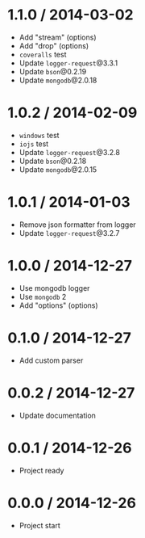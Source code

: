 1.1.0 / 2014-03-02
==================

  * Add "stream" (options)
  * Add "drop" (options)
  * `coveralls` test
  * Update `logger-request`@3.3.1
  * Update `bson`@0.2.19
  * Update `mongodb`@2.0.18

1.0.2 / 2014-02-09
==================

  * `windows` test
  * `iojs` test
  * Update `logger-request`@3.2.8
  * Update `bson`@0.2.18
  * Update `mongodb`@2.0.15

1.0.1 / 2014-01-03
==================

  * Remove json formatter from logger
  * Update `logger-request`@3.2.7

1.0.0 / 2014-12-27
==================

  * Use mongodb logger
  * Use `mongodb` 2
  * Add "options" (options)

0.1.0 / 2014-12-27
==================

  * Add custom parser

0.0.2 / 2014-12-27
==================

  * Update documentation

0.0.1 / 2014-12-26
==================

  * Project ready

0.0.0 / 2014-12-26
==================

  * Project start
